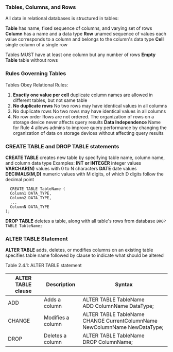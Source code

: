 ### Tables, Columns, and Rows
All data in relational databases is structured in tables: 

**Table**
	has name, fixed sequence of columns, and varying set of rows 
**Column**
	has a name and a data type
**Row**
	unamed sequence of values
	each value corresponds to a column and belongs to the column's data type
**Cell**
	single column of a single row

Tables MUST have at least one column but any number of rows
**Empty Table**
	table without rows 

### Rules Governing Tables
Tables Obey Relational Rules: 
1. **Exactly one value per cell**
	duplicate column names are allowed in different tables, but not same table
2. **No duplicate rows**
	No two rows may have identical values in all columns
3. No duplicate rows 
	No two rows may have identical values in all columns
4. No row order
	Rows are not ordered. The organization of rows on a storage device never affects query results 
**Data Independence**
	Name for Rule 4 
	allows admins to improve query performance by changing the organization of data on storage devices without affecting query results 

### CREATE TABLE and DROP TABLE statements 
**CREATE TABLE**
	creates new table by specifying table name, column name, and column data type
	Examples:
	**INT or INTEGER**
		integer values
	**VARCHAR(N)**
		values with 0 to N characters
	**DATE**
		date values
	**DECIMALS(M,D)**
		numeric values with M digits, of which D digits follow the decimal point 
```
  CREATE TABLE TableName (
  Column1 DATA_TYPE,
  Column2 DATA_TYPE,
  ...
  ColumnN DATA_TYPE
);
```

**DROP TABLE**
	deletes a table, along with all table's rows from database
`DROP TABLE TableName;`

### ALTER TABLE Statement 
**ALTER TABLE**
	adds, deletes, or modifies columns on an existing table 
	specifies table name followed by clause to indicate what should be altered 
	
Table 2.4.1: ALTER TABLE statement

|ALTER TABLE clause|Description|Syntax|
|---|---|---|
|ADD|Adds a column|ALTER TABLE TableName <br>ADD ColumnName DataType;|
|CHANGE|Modifies a column|ALTER TABLE TableName <br>CHANGE CurrentColumnName NewColumnName NewDataType;|
|DROP|Deletes a column|ALTER TABLE TableName <br>DROP ColumnName;|


